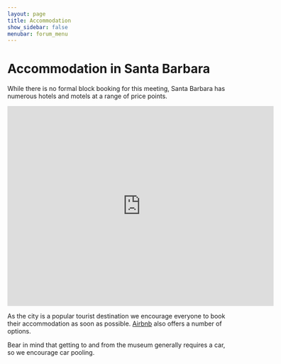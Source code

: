 ```yaml
---
layout: page
title: Accommodation
show_sidebar: false
menubar: forum_menu
---
```


# Accommodation in Santa Barbara 

While there is no formal block booking for this meeting, Santa Barbara has numerous hotels and motels at 
a range of price points.  

<iframe src="https://www.google.com/maps/embed?pb=!1m16!1m12!1m3!1d27940.01932131794!2d-119.7174093579231!3d34.42435726609798!2m3!1f0!2f0!3f0!3m2!1i1024!2i768!4f13.1!2m1!1shotels%20in%20downtown%20santa%20barbara%2C%20ca!5e1!3m2!1sen!2sus!4v1753416520276!5m2!1sen!2sus" width="600" height="450" style="border:0;" allowfullscreen="" loading="lazy" referrerpolicy="no-referrer-when-downgrade"></iframe>

As the city is a popular tourist destination we encourage everyone to book their accommodation 
as soon as possible.  [Airbnb](https://www.airbnb.com/) also offers a number of options.  

Bear in mind that getting to and from the museum generally requires a car, so we encourage car pooling. 
